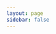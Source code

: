 ```yaml
---
layout: page
sidebar: false
---
```

<script setup>
import {
  VPTeamPage,
  VPTeamPageTitle,
  VPTeamMembers
} from 'vitepress/theme'
const members = [
  {
    avatar: 'https://www.github.com/wibus-wee.png',
    name: 'wibus-wee',
    title: 'Creator',
    links: [
      { icon: 'github', link: 'https://github.com/wibus-wee' },
      { icon: 'twitter', link: 'https://twitter.com/wibus_wee' }
    ]
  },
  {
    avatar: 'https://www.github.com/AkaraChen.png',
    name: 'AkaraChen',
    title: 'Creator',
    links: [
      { icon: 'github', link: 'https://github.com/AkaraChen' },
      { icon: 'twitter', link: 'https://twitter.com/object_nullll' }
    ]
  },
]
</script>

<VPTeamPage>
  <VPTeamPageTitle>
    <template #title>
      Our Team
    </template>
    <template #lead>
      The development of Jwc.js is led by a small team of passionate developers.
    </template>
  </VPTeamPageTitle>
  <VPTeamMembers
    :members="members"
  />
</VPTeamPage>